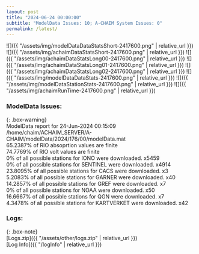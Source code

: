 ```yaml
---
layout: post
title: "2024-06-24 00:00:00"
subtitle: "ModelData Issues: 10; A-CHAIM System Issues: 0"
permalink: /latest/
---
```


![]({{ "/assets/img/modelDataDataStatsShort-2417600.png" | relative_url }})
![]({{ "/assets/img/achaimDataStatsShort-2417600.png" | relative_url }})
![]({{ "/assets/img/achaimDataStatsLong00-2417600.png" | relative_url }})
![]({{ "/assets/img/achaimDataStatsLong01-2417600.png" | relative_url }})
![]({{ "/assets/img/achaimDataStatsLong02-2417600.png" | relative_url }})
![]({{ "/assets/img/modelDataDataStats-2417600.png" | relative_url }})
![]({{ "/assets/img/modelDataStationStats-2417600.png" | relative_url }})
![]({{ "/assets/img/achaimRunTime-2417600.png" | relative_url }})


### ModelData Issues:  
  
{: .box-warning}  
 ModelData report for 24-Jun-2024 00:15:09   
 /home/chaim/ACHAIM_SERVER/A-CHAIM/modelData/2024/176/00/modelData.mat   
 65.2387% of RIO absoprtion values are finite   
 74.7769% of RIO volt values are finite   
 0% of all possible stations for IONO were downloaded. x5459   
 0% of all possible stations for SENTINEL were downloaded. x4914   
 23.8095% of all possible stations for CACS were downloaded. x3   
 5.2083% of all possible stations for GARNER were downloaded. x40   
 14.2857% of all possible stations for GREF were downloaded. x7   
 0% of all possible stations for NOAA were downloaded. x50   
 16.6667% of all possible stations for QGN were downloaded. x7   
 4.3478% of all possible stations for KARTVERKET were downloaded. x42   
  


### Logs:  
  
{: .box-note}  
[Logs.zip]({{ "/assets/other/logs.zip" | relative_url }})  
[Log Info]({{ "/logInfo" | relative_url }})  
